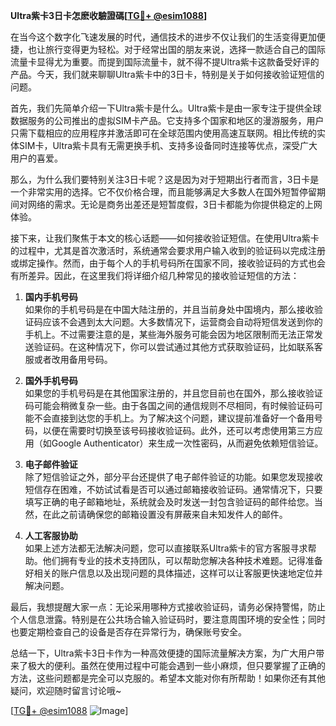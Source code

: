 **Ultra紫卡3日卡怎麽收驗證碼[[TG💪+ @esim1088](https://t.me/s/esim1088)]**

在当今这个数字化飞速发展的时代，通信技术的进步不仅让我们的生活变得更加便捷，也让旅行变得更为轻松。对于经常出国的朋友来说，选择一款适合自己的国际流量卡显得尤为重要。而提到国际流量卡，就不得不提Ultra紫卡这款备受好评的产品。今天，我们就来聊聊Ultra紫卡中的3日卡，特别是关于如何接收验证短信的问题。

首先，我们先简单介绍一下Ultra紫卡是什么。Ultra紫卡是由一家专注于提供全球数据服务的公司推出的虚拟SIM卡产品。它支持多个国家和地区的漫游服务，用户只需下载相应的应用程序并激活即可在全球范围内使用高速互联网。相比传统的实体SIM卡，Ultra紫卡具有无需更换手机、支持多设备同时连接等优点，深受广大用户的喜爱。

那么，为什么我们要特别关注3日卡呢？这是因为对于短期出行者而言，3日卡是一个非常实用的选择。它不仅价格合理，而且能够满足大多数人在国外短暂停留期间对网络的需求。无论是商务出差还是短暂度假，3日卡都能为你提供稳定的上网体验。

接下来，让我们聚焦于本文的核心话题——如何接收验证短信。在使用Ultra紫卡的过程中，尤其是首次激活时，系统通常会要求用户输入收到的验证码以完成注册或绑定操作。然而，由于每个人的手机号码所在国家不同，接收验证码的方式也会有所差异。因此，在这里我们将详细介绍几种常见的接收验证短信的方法：

1. **国内手机号码**  
如果你的手机号码是在中国大陆注册的，并且当前身处中国境内，那么接收验证码应该不会遇到太大问题。大多数情况下，运营商会自动将短信发送到你的手机上。不过需要注意的是，某些海外服务可能会因为地区限制而无法正常发送验证码。在这种情况下，你可以尝试通过其他方式获取验证码，比如联系客服或者改用备用号码。

2. **国外手机号码**  
如果您的手机号码是在其他国家注册的，并且您目前也在国外，那么接收验证码可能会稍微复杂一些。由于各国之间的通信规则不尽相同，有时候验证码可能不会直接到达您的手机上。为了解决这个问题，建议提前准备好一个备用号码，以便在需要时切换至该号码接收验证码。此外，还可以考虑使用第三方应用（如Google Authenticator）来生成一次性密码，从而避免依赖短信验证。

3. **电子邮件验证**  
除了短信验证之外，部分平台还提供了电子邮件验证的功能。如果您发现接收短信存在困难，不妨试试看是否可以通过邮箱接收验证码。通常情况下，只要填写正确的电子邮箱地址，系统就会及时发送一封包含验证码的邮件给您。当然，在此之前请确保您的邮箱设置没有屏蔽来自未知发件人的邮件。

4. **人工客服协助**  
如果上述方法都无法解决问题，您可以直接联系Ultra紫卡的官方客服寻求帮助。他们拥有专业的技术支持团队，可以帮助您解决各种技术难题。记得准备好相关的账户信息以及出现问题的具体描述，这样可以让客服更快速地定位并解决问题。

最后，我想提醒大家一点：无论采用哪种方式接收验证码，请务必保持警惕，防止个人信息泄露。特别是在公共场合输入验证码时，要注意周围环境的安全性；同时也要定期检查自己的设备是否存在异常行为，确保账号安全。

总结一下，Ultra紫卡3日卡作为一种高效便捷的国际流量解决方案，为广大用户带来了极大的便利。虽然在使用过程中可能会遇到一些小麻烦，但只要掌握了正确的方法，这些问题都是完全可以克服的。希望本文能对你有所帮助！如果你还有其他疑问，欢迎随时留言讨论哦~

[[TG💪+ @esim1088](https://t.me/s/esim1088) ![Image](https://i.postimg.cc/4NQfJmqS/Snipaste-2025-05-13-00-14-12.png)]
